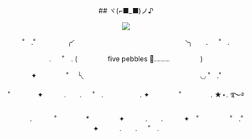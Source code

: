 <p align="center">
   ## ヾ(⌐■_■)ノ♪
    </p>
<p align="center">
    <img src=
    https://github.com/user-attachments/assets/799de32d-bd02-46fc-b291-e194682be44d
        </p>
    <p align='center'>
       ˚　.˚ ⠀⠀⠀⠀⠀⠀╭◜⠀⠀⠀⠀⠀⠀⠀⠀⠀⠀⠀⠀⠀⠀⠀⠀⠀⠀⠀⠀⠀⠀◝╮　　. 　 ˚　.
    </p>
    <p align='center'>
      . 　 ˚　. (⠀⠀⠀⠀⠀⠀five pebbles 👀........⠀⠀⠀⠀⠀⠀)
    </p> 
    <p align='center'>
        ✦　　　 　˚　 ╰◟⠀⠀⠀⠀⠀⠀⠀⠀⠀⠀⠀⠀⠀⠀⠀⠀⠀⠀⠀⠀⠀⠀⠀◡ ˚　.˚
        </p>
        <p align='center'>
        ˚　　　　✦　　　.　　. 　 ˚　.　　　　　 . ✦　　　 　˚　　　　 . ★⋆. ࿐࿔ 
        </p>
         <p align='center'>
　　　.   　　˚　　 　　*　　 　　✦　　　.　　.　　　✦　˚ 　　　　 ˚　.˚　　　　✦　　　.　　. 　 ˚　.
         </p>
    
  
